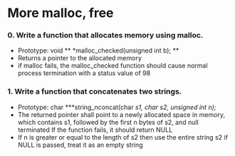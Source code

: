 # More malloc, free

### 0. Write a function that allocates memory using malloc.
- Prototype: void  ** *malloc_checked(unsigned int b); **
- Returns a pointer to the allocated memory
- if malloc fails, the malloc_checked function should cause normal process termination with a status value of 98

### 1. Write a function that concatenates two strings.

- Prototype: char ***string_nconcat(char *s1, char *s2, unsigned int n);**
- The returned pointer shall point to a newly allocated space in memory, which contains s1, followed by the first n bytes of s2, and null terminated
 If the function fails, it should return NULL
- If n is greater or equal to the length of s2 then use the entire string s2
if NULL is passed, treat it as an empty string
